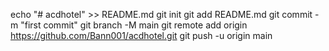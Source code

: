 echo "# acdhotel" >> README.md git init git add README.md git commit -m "first commit" git branch -M main git remote add origin https://github.com/Bann001/acdhotel.git git push -u origin main
